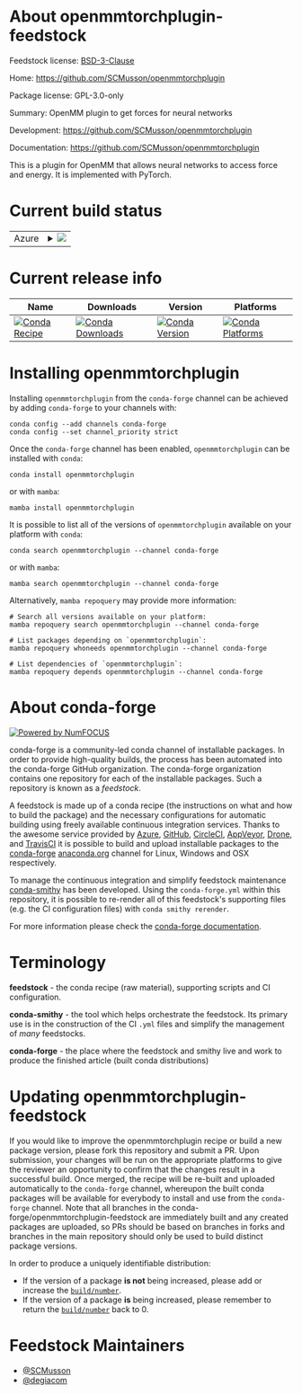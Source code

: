 About openmmtorchplugin-feedstock
=================================

Feedstock license: [BSD-3-Clause](https://github.com/conda-forge/openmmtorchplugin-feedstock/blob/main/LICENSE.txt)

Home: https://github.com/SCMusson/openmmtorchplugin

Package license: GPL-3.0-only

Summary: OpenMM plugin to get forces for neural networks

Development: https://github.com/SCMusson/openmmtorchplugin

Documentation: https://github.com/SCMusson/openmmtorchplugin

This is a plugin for OpenMM that allows neural networks to
access force and energy. It is implemented with PyTorch.


Current build status
====================


<table>
    
  <tr>
    <td>Azure</td>
    <td>
      <details>
        <summary>
          <a href="https://dev.azure.com/conda-forge/feedstock-builds/_build/latest?definitionId=16449&branchName=main">
            <img src="https://dev.azure.com/conda-forge/feedstock-builds/_apis/build/status/openmmtorchplugin-feedstock?branchName=main">
          </a>
        </summary>
        <table>
          <thead><tr><th>Variant</th><th>Status</th></tr></thead>
          <tbody><tr>
              <td>linux_64_c_compiler_version10cuda_compilernvcccuda_compiler_version11.2cxx_compiler_version10python3.10.____cpython</td>
              <td>
                <a href="https://dev.azure.com/conda-forge/feedstock-builds/_build/latest?definitionId=16449&branchName=main">
                  <img src="https://dev.azure.com/conda-forge/feedstock-builds/_apis/build/status/openmmtorchplugin-feedstock?branchName=main&jobName=linux&configuration=linux%20linux_64_c_compiler_version10cuda_compilernvcccuda_compiler_version11.2cxx_compiler_version10python3.10.____cpython" alt="variant">
                </a>
              </td>
            </tr><tr>
              <td>linux_64_c_compiler_version10cuda_compilernvcccuda_compiler_version11.2cxx_compiler_version10python3.11.____cpython</td>
              <td>
                <a href="https://dev.azure.com/conda-forge/feedstock-builds/_build/latest?definitionId=16449&branchName=main">
                  <img src="https://dev.azure.com/conda-forge/feedstock-builds/_apis/build/status/openmmtorchplugin-feedstock?branchName=main&jobName=linux&configuration=linux%20linux_64_c_compiler_version10cuda_compilernvcccuda_compiler_version11.2cxx_compiler_version10python3.11.____cpython" alt="variant">
                </a>
              </td>
            </tr><tr>
              <td>linux_64_c_compiler_version10cuda_compilernvcccuda_compiler_version11.2cxx_compiler_version10python3.8.____cpython</td>
              <td>
                <a href="https://dev.azure.com/conda-forge/feedstock-builds/_build/latest?definitionId=16449&branchName=main">
                  <img src="https://dev.azure.com/conda-forge/feedstock-builds/_apis/build/status/openmmtorchplugin-feedstock?branchName=main&jobName=linux&configuration=linux%20linux_64_c_compiler_version10cuda_compilernvcccuda_compiler_version11.2cxx_compiler_version10python3.8.____cpython" alt="variant">
                </a>
              </td>
            </tr><tr>
              <td>linux_64_c_compiler_version10cuda_compilernvcccuda_compiler_version11.2cxx_compiler_version10python3.9.____cpython</td>
              <td>
                <a href="https://dev.azure.com/conda-forge/feedstock-builds/_build/latest?definitionId=16449&branchName=main">
                  <img src="https://dev.azure.com/conda-forge/feedstock-builds/_apis/build/status/openmmtorchplugin-feedstock?branchName=main&jobName=linux&configuration=linux%20linux_64_c_compiler_version10cuda_compilernvcccuda_compiler_version11.2cxx_compiler_version10python3.9.____cpython" alt="variant">
                </a>
              </td>
            </tr>
          </tbody>
        </table>
      </details>
    </td>
  </tr>
</table>

Current release info
====================

| Name | Downloads | Version | Platforms |
| --- | --- | --- | --- |
| [![Conda Recipe](https://img.shields.io/badge/recipe-openmmtorchplugin-green.svg)](https://anaconda.org/conda-forge/openmmtorchplugin) | [![Conda Downloads](https://img.shields.io/conda/dn/conda-forge/openmmtorchplugin.svg)](https://anaconda.org/conda-forge/openmmtorchplugin) | [![Conda Version](https://img.shields.io/conda/vn/conda-forge/openmmtorchplugin.svg)](https://anaconda.org/conda-forge/openmmtorchplugin) | [![Conda Platforms](https://img.shields.io/conda/pn/conda-forge/openmmtorchplugin.svg)](https://anaconda.org/conda-forge/openmmtorchplugin) |

Installing openmmtorchplugin
============================

Installing `openmmtorchplugin` from the `conda-forge` channel can be achieved by adding `conda-forge` to your channels with:

```
conda config --add channels conda-forge
conda config --set channel_priority strict
```

Once the `conda-forge` channel has been enabled, `openmmtorchplugin` can be installed with `conda`:

```
conda install openmmtorchplugin
```

or with `mamba`:

```
mamba install openmmtorchplugin
```

It is possible to list all of the versions of `openmmtorchplugin` available on your platform with `conda`:

```
conda search openmmtorchplugin --channel conda-forge
```

or with `mamba`:

```
mamba search openmmtorchplugin --channel conda-forge
```

Alternatively, `mamba repoquery` may provide more information:

```
# Search all versions available on your platform:
mamba repoquery search openmmtorchplugin --channel conda-forge

# List packages depending on `openmmtorchplugin`:
mamba repoquery whoneeds openmmtorchplugin --channel conda-forge

# List dependencies of `openmmtorchplugin`:
mamba repoquery depends openmmtorchplugin --channel conda-forge
```


About conda-forge
=================

[![Powered by
NumFOCUS](https://img.shields.io/badge/powered%20by-NumFOCUS-orange.svg?style=flat&colorA=E1523D&colorB=007D8A)](https://numfocus.org)

conda-forge is a community-led conda channel of installable packages.
In order to provide high-quality builds, the process has been automated into the
conda-forge GitHub organization. The conda-forge organization contains one repository
for each of the installable packages. Such a repository is known as a *feedstock*.

A feedstock is made up of a conda recipe (the instructions on what and how to build
the package) and the necessary configurations for automatic building using freely
available continuous integration services. Thanks to the awesome service provided by
[Azure](https://azure.microsoft.com/en-us/services/devops/), [GitHub](https://github.com/),
[CircleCI](https://circleci.com/), [AppVeyor](https://www.appveyor.com/),
[Drone](https://cloud.drone.io/welcome), and [TravisCI](https://travis-ci.com/)
it is possible to build and upload installable packages to the
[conda-forge](https://anaconda.org/conda-forge) [anaconda.org](https://anaconda.org/)
channel for Linux, Windows and OSX respectively.

To manage the continuous integration and simplify feedstock maintenance
[conda-smithy](https://github.com/conda-forge/conda-smithy) has been developed.
Using the ``conda-forge.yml`` within this repository, it is possible to re-render all of
this feedstock's supporting files (e.g. the CI configuration files) with ``conda smithy rerender``.

For more information please check the [conda-forge documentation](https://conda-forge.org/docs/).

Terminology
===========

**feedstock** - the conda recipe (raw material), supporting scripts and CI configuration.

**conda-smithy** - the tool which helps orchestrate the feedstock.
                   Its primary use is in the construction of the CI ``.yml`` files
                   and simplify the management of *many* feedstocks.

**conda-forge** - the place where the feedstock and smithy live and work to
                  produce the finished article (built conda distributions)


Updating openmmtorchplugin-feedstock
====================================

If you would like to improve the openmmtorchplugin recipe or build a new
package version, please fork this repository and submit a PR. Upon submission,
your changes will be run on the appropriate platforms to give the reviewer an
opportunity to confirm that the changes result in a successful build. Once
merged, the recipe will be re-built and uploaded automatically to the
`conda-forge` channel, whereupon the built conda packages will be available for
everybody to install and use from the `conda-forge` channel.
Note that all branches in the conda-forge/openmmtorchplugin-feedstock are
immediately built and any created packages are uploaded, so PRs should be based
on branches in forks and branches in the main repository should only be used to
build distinct package versions.

In order to produce a uniquely identifiable distribution:
 * If the version of a package **is not** being increased, please add or increase
   the [``build/number``](https://docs.conda.io/projects/conda-build/en/latest/resources/define-metadata.html#build-number-and-string).
 * If the version of a package **is** being increased, please remember to return
   the [``build/number``](https://docs.conda.io/projects/conda-build/en/latest/resources/define-metadata.html#build-number-and-string)
   back to 0.

Feedstock Maintainers
=====================

* [@SCMusson](https://github.com/SCMusson/)
* [@degiacom](https://github.com/degiacom/)


